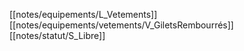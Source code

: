 [[notes/equipements/L_Vetements]] [[notes/equipements/vetements/V_GiletsRembourrés]] [[notes/statut/S_Libre]]